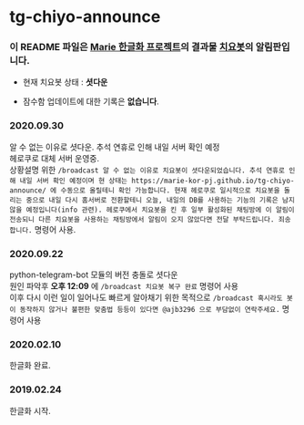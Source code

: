 # tg-chiyo-announce
### 이 README 파일은 [Marie 한글화 프로젝트](https://github.com/marie-kor-pj/tgbot-kor-pj)의 결과물 [치요봇](https://t.me/kor_marie_bot)의 알림판입니다.

* 현재 치요봇 상태 : **셧다운**

* 잠수함 업데이트에 대한 기록은 **없습니다**.

### 2020.09.30

알 수 없는 이유로 셧다운. 추석 연휴로 인해 내일 서버 확인 예정<br>
헤로쿠로 대체 서버 운영중.<br>
상황설명 위한 `/broadcast 알 수 없는 이유로 치요봇이 셧다운되었습니다. 추석 연휴로 인해 내일 서버 확인 예정이며 현 상태는 https://marie-kor-pj.github.io/tg-chiyo-announce/ 에 수동으로 올릴테니 확인 가능합니다. 현재 헤로쿠로 일시적으로 치요봇을 돌리는 중으로 내일 다시 홈서버로 전환할테니 오늘, 내일의 DB를 사용하는 기능의 기록은 남지 않을 예정입니다(info 관련). 헤로쿠에서 치요봇을 킨 후 일부 활성화된 채팅방에 이 알림이 전송되니 다른 치요봇을 사용하는 채팅방에서 알림이 오지 않았다면 전달 부탁드립니다. 죄송합니다.` 명령어 사용.

### 2020.09.22

python-telegram-bot 모듈의 버전 충돌로 셧다운<br>
원인 파악후 **오후 12:09** 에 `/broadcast 치요봇 복구 완료` 명령어 사용<br>
이후 다시 이런 일이 일어나도 빠르게 알아채기 위한 목적으로 `/broadcast 혹시라도 봇이 동작하지 않거나 불편한 맞춤법 등등이 있다면 @ajb3296 으로 부담없이 연락주세요.` 명령어 사용

### 2020.02.10

한글화 완료.

### 2019.02.24

한글화 시작.
